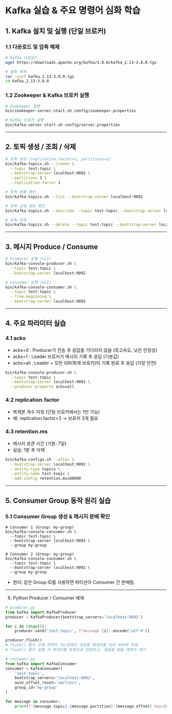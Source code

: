 # Kafka 실습 & 주요 명령어 심화 학습

## 1. Kafka 설치 및 실행 (단일 브로커)
### 1.1 다운로드 및 압축 해제
```bash
# Kafka 다운로드
wget https://downloads.apache.org/kafka/3.8.0/kafka_2.13-3.8.0.tgz

# 압축 해제
tar -xvzf kafka_2.13-3.8.0.tgz
cd kafka_2.13-3.8.0
```

### 1.2 Zookeeper & Kafka 브로커 실행

```bash
# Zookeeper 실행
bin/zookeeper-server-start.sh config/zookeeper.properties

# Kafka 브로커 실행
bin/kafka-server-start.sh config/server.properties
```

---

## 2. 토픽 생성 / 조회 / 삭제

```bash
# 토픽 생성 (replication.factor=1, partitions=1)
bin/kafka-topics.sh --create \
  --topic test-topic \
  --bootstrap-server localhost:9092 \
  --partitions 1 \
  --replication-factor 1

# 토픽 목록 확인
bin/kafka-topics.sh --list --bootstrap-server localhost:9092

# 토픽 상세 정보 확인
bin/kafka-topics.sh --describe --topic test-topic --bootstrap-server localhost:9092

# 토픽 삭제
bin/kafka-topics.sh --delete --topic test-topic --bootstrap-server localhost:9092
```

---

## 3. 메시지 Produce / Consume
```bash
# Producer 실행 (CLI)
bin/kafka-console-producer.sh \
  --topic test-topic \
  --bootstrap-server localhost:9092

# Consumer 실행 (CLI)
bin/kafka-console-consumer.sh \
  --topic test-topic \
  --from-beginning \
  --bootstrap-server localhost:9092
```

---


## 4. 주요 파라미터 실습
### 4.1 acks
- acks=0 : Producer가 전송 후 응답을 기다리지 않음 (최고속도, 낮은 안정성)
- acks=1 : Leader 브로커가 메시지 기록 후 응답 (기본값)
- acks=all : Leader + 모든 ISR(복제 브로커)이 기록 완료 후 응답 (가장 안전)

```bash
bin/kafka-console-producer.sh \
  --topic test-topic \
  --bootstrap-server localhost:9092 \
  --producer-property acks=all
```

### 4.2 replication.factor
- 복제본 개수 지정 (단일 브로커에서는 1만 가능)
- 예: replication.factor=3 → 브로커 3개 필요

### 4.3 retention.ms
- 메시지 보관 시간 (기본: 7일)
- 실습: 1분 후 삭제

```bash
bin/kafka-configs.sh --alter \
  --bootstrap-server localhost:9092 \
  --entity-type topics \
  --entity-name test-topic \
  --add-config retention.ms=60000

```
---

## 5. Consumer Group 동작 원리 실습
### 5.1 Consumer Group 생성 & 메시지 분배 확인

```
# Consumer 1 (Group: my-group)
bin/kafka-console-consumer.sh \
  --topic test-topic \
  --bootstrap-server localhost:9092 \
  --group my-group

# Consumer 2 (Group: my-group)
bin/kafka-console-consumer.sh \
  --topic test-topic \
  --bootstrap-server localhost:9092 \
  --group my-group
```
- 원리: 같은 Group ID를 사용하면 파티션이 Consumer 간 분배됨.

---

6. Python Producer / Consumer 예제
```python
# producer.py
from kafka import KafkaProducer
producer = KafkaProducer(bootstrap_servers='localhost:9092')

for i in range(5):
    producer.send('test-topic', f"message {i}".encode('utf-8'))

producer.flush() 
# flush() 함수 수행 전까지 for문에서 전송할 메세지를 미리 버퍼에 적재
# flush() 함수 실행 시 메세지를 토픽으로 전송하고, 응답을 받을 때까지 대기

# consumer.py
from kafka import KafkaConsumer
consumer = KafkaConsumer(
    'test-topic',
    bootstrap_servers='localhost:9092',
    auto_offset_reset='earliest',
    group_id='my-group'
)

for message in consumer:
    print(f"{message.topic}:{message.partition}:{message.offset} key={message.key} value={message.value}")

```